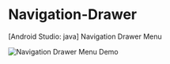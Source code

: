 # Navigation-Drawer
[Android Studio: java] Navigation Drawer Menu

![Navigation Drawer Menu Demo](https://2mfreedom.com/demo_android_java/navigation_drawer.gif)
